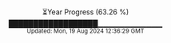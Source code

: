 <p align="center">
⏳Year Progress (63.26 %) <br>
██████████████████▁▁▁▁▁▁▁▁▁▁▁▁ <br>
<sub>Updated: Mon, 19 Aug 2024 12:36:29 GMT</sub>
</p>

